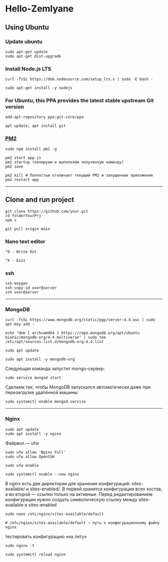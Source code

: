 # Hello-Zemlyane
## Using Ubuntu

### Update ubuntu
```
sudo apt-get update
sudo apt-get dist-upgrade
```

### Install Node.js LTS
```
curl -fsSL https://deb.nodesource.com/setup_lts.x | sudo -E bash -

sudo apt-get install -y nodejs
```

### For Ubuntu, this PPA provides the latest stable upstream Git version
```
add-apt-repository ppa:git-core/ppa

apt update; apt install git
```
### [PM2](https://www.npmjs.com/package/pm2)
```
sudo npm install pm2 -g

pm2 start app.js
pm2 startup (копируем и выполняем полученную команду)
pm2 save

pm2 kill # Полностью отключает текущий PM2 и запущенные приложения
pm2 restart app 
```
---
## Clone and run project
```
git clone https://github.com/your.git
cd folderYourPrj
npm i

git pull origin main
```
### Nano text editor
```
^O - Write Out

^X - Exit
```

### ssh
```
ssh-keygen
ssh-copy-id user@server
ssh user@server
```
---
### MongoDB
```
curl -fsSL https://www.mongodb.org/static/pgp/server-4.4.asc | sudo apt-key add -

echo "deb [ arch=amd64 ] https://repo.mongodb.org/apt/ubuntu bionic/mongodb-org/4.4 multiverse" | sudo tee /etc/apt/sources.list.d/mongodb-org-4.4.list

sudo apt update

sudo apt install -y mongodb-org
```
Следующая команда запустит mongo-сервер:
```
sudo service mongod start
```
Сделаем так, чтобы MongoDB запускался автоматически даже при перезагрузке удалённой машины:
```
sudo systemctl enable mongod.service
```
---
### Nginx
```
sudo apt update
sudo apt install -y nginx
```
Файрвол — ufw
```
sudo ufw allow 'Nginx Full'
sudo ufw allow OpenSSH

sudo ufw enable
```
```
sudo systemctl enable --now nginx
```
В nginx есть две директории для хранения конфигураций: sites-available/ и sites-enabled/. В первой хранятся конфигурации всех хостов, а во второй — ссылки только на активные. Перед редактированием конфигурации нужно создать символическую ссылку между sites-available и sites-enabled
```
sudo nano /etc/nginx/sites-available/default

# /etc/nginx/sites-available/default — путь к конфигурационному файлу nginx
```
тестировать конфигурацию «на лету»
```
sudo nginx -t
```
```
sudo systemctl reload nginx
```
